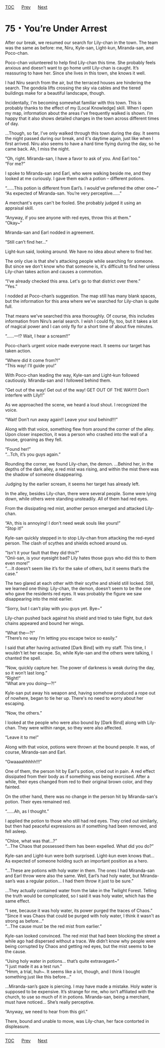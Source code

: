 [TOC](../readme.md)&nbsp;&nbsp;&nbsp;&nbsp;&nbsp;&nbsp;[Prev](Section0074.md)&nbsp;&nbsp;&nbsp;&nbsp;&nbsp;&nbsp;[Next](Section0076.md)



# 75・You’re Under Arrest

After our break, we resumed our search for Lily-chan in the town. The
team was the same as before: me, Niru, Kyle-san, Light-kun, Miranda-san,
and Poco-chan.  
  
Poco-chan volunteered to help find Lily-chan this time. She probably
feels anxious and doesn’t want to go home until Lily-chan is caught.
It’s reassuring to have her. Since she lives in this town, she knows it
well.  
  
I had Niru search from the air, but the terraced houses are hindering
the search. The gondola lifts crossing the sky via cables and the tiered
buildings make for a beautiful landscape, though.  
  
Incidentally, I'm becoming somewhat familiar with this town. This is
probably thanks to the effect of my \[Local Knowledge\] skill. When I
open my map, information about the areas I’ve frequently walked is
shown. I’m happy that it also shows detailed changes in the town across
different times of day.  
  
…Though, so far, I’ve only walked through this town during the day. It
seems the night passed during our break, and it's daytime again, just
like when I first arrived. Niru also seems to have a hard time flying
during the day, so he came back. Ah, I miss the night.  
  
“Oh, right. Miranda-san, I have a favor to ask of you. And Earl too.”  
“For me?”  
  
I spoke to Miranda-san and Earl, who were walking beside me, and they
looked at me curiously. I gave them each a potion – different potions.  
  
“……This potion is different from Earl’s. I would've preferred the other
one~”  
“As expected of Miranda-san. You’re very perceptive……”  
  
A merchant's eyes can't be fooled. She probably judged it using an
appraisal skill.  
  
“Anyway, if you see anyone with red eyes, throw this at them.”  
“Okay~”  
  
Miranda-san and Earl nodded in agreement.  
  
“Still can’t find her…”  
  
Light-kun said, looking around. We have no idea about where to find
her.  
  
The only clue is that she's attacking people while searching for
someone. But since we don't know who that someone is, it's difficult to
find her unless Lily-chan takes action and causes a commotion.  
  
“I’ve already checked this area. Let's go to that district over
there.”  
“Yes.”  
  
I nodded at Poco-chan’s suggestion. The map still has many blank spaces,
but the information for this area where we’ve searched for Lily-chan is
quite full.  
  
That means we've searched this area thoroughly. Of course, this includes
information from Niru’s aerial search. I wish I could fly, too, but it
takes a lot of magical power and I can only fly for a short time of
about five minutes.  
  
“……—!? Wait, I hear a scream!!”  
  
Poco-chan’s urgent voice made everyone react. It seems our target has
taken action.  
  
“Where did it come from?!”  
“This way! I’ll guide you!”  
  
With Poco-chan leading the way, Kyle-san and Light-kun followed
cautiously. Miranda-san and I followed behind them.  
  
  
  
“Get out of the way! Get out of the way! GET OUT OF THE WAY!!! Don’t
interfere with Lily!!”  
  
As we approached the scene, we heard a loud shout. I recognized the
voice.  
  
“Wait! Don’t run away again!! Leave your soul behind!!!”  
  
Along with that voice, something flew from around the corner of the
alley. Upon closer inspection, it was a person who crashed into the wall
of a house, groaning as they fell.  
  
“Found her!”  
“…Tch, it’s you guys again.”  
  
Rounding the corner, we found Lily-chan, the demon. …Behind her, in the
depths of the dark alley, a red mist was rising, and within the mist
there was the shadow of someone disappearing.  
  
Judging by the earlier scream, it seems her target has already left.  
  
In the alley, besides Lily-chan, there were several people. Some were
lying down, while others were standing unsteadily. All of them had red
eyes.  
  
From the dissipating red mist, another person emerged and attacked
Lily-chan.  
  
“Ah, this is annoying! I don't need weak souls like yours!”  
“Stop it!”  
  
Kyle-san quickly stepped in to stop Lily-chan from attacking the
red-eyed person. The clash of scythes and shields echoed around us.  
  
"Isn't it your fault that they did this?"  
“Onii-san, is your eyesight bad? Lily hates those guys who did this to
them even more!”  
“….It doesn’t seem like it’s for the sake of others, but it seems that’s
the case.”  
  
The two glared at each other with their scythe and shield still locked.
Still, we learned one thing: Lily-chan, the demon, doesn’t seem to be
the one who gave the residents red eyes. It was probably the figure we
saw disappearing into the mist earlier.  
  
“Sorry, but I can’t play with you guys yet. Bye~”  
  
Lily-chan pushed back against his shield and tried to take flight, but
dark chains appeared and bound her wings.  
  
“What the—?!”  
“There’s no way I’m letting you escape twice so easily.”  
  
I said that after having activated \[Dark Bind\] with my staff. This
time, I wouldn’t let her escape. So, while Kyle-san and the others were
talking, I chanted the spell.  
  
“Now, quickly capture her. The power of darkness is weak during the day,
so it won’t last long.”  
“Right!”  
“What are you doing—?!”  
  
Kyle-san put away his weapon and, having somehow produced a rope out of
nowhere, began to tie her up. There's no need to worry about her
escaping.  
  
“Now, the others.”  
  
I looked at the people who were also bound by \[Dark Bind\] along with
Lily-chan. They were within range, so they were also affected.  
  
“Leave it to me!”  
  
Along with that voice, potions were thrown at the bound people. It was,
of course, Miranda-san and Earl.  
  
“Gwaaaahhhhh!!!”  
  
One of them, the person hit by Earl's potion, cried out in pain. A red
effect dissipated from their body as if something was being exorcised.
After a while, their eyes changed from red to their original brown
color, and they fainted.  
  
On the other hand, there was no change in the person hit by
Miranda-san's potion. Their eyes remained red.  
  
“……Ah, as I thought.”  
  
I applied the potion to those who still had red eyes. They cried out
similarly, but then had peaceful expressions as if something had been
removed, and fell asleep.  
  
“Chloe, what was that…?”  
“…The Chaos that possessed them has been expelled. What did you do?”  
  
Kyle-san and Light-kun were both surprised. Light-kun even knows that…
As expected of someone holding such an important position as a hero.  
  
“…These are potions with holy water in them. The ones I had Miranda-san
and Earl throw were also the same. Well, Earl’s had holy water, but
Miranda-san’s was a regular potion… I had them throw it just to be
sure.”  
  
…They actually contained water from the lake in the Twilight Forest.
Telling the truth would be complicated, so I said it was holy water,
which has the same effect.  
  
“I see, because it was holy water, its power purged the traces of
Chaos.”  
“Since it was Chaos that could be purged with holy water, I think it
wasn't as strong as before…”  
“…The cause must be the red mist from earlier.”  
  
Kyle-san looked convinced. The red mist that had been blocking the
street a while ago had dispersed without a trace. We didn’t know why
people were being corrupted by Chaos and getting red eyes, but the mist
seems to be the cause.  
  
“Using holy water in potions… that’s quite extravagant~”  
“I just made it as a test run.”  
“Hmm, a trial, huh~. It seems like a lot, though, and I think I bought
something just like this before…”  
  
…Miranda-san’s gaze is piercing. I may have made a mistake. Holy water
is supposed to be expensive. It’s strange for me, who isn’t affiliated
with the church, to use so much of it in potions. Miranda-san, being a
merchant, must have noticed… She’s really perceptive.  
  
“Anyway, we need to hear from this girl.”  
  
There, bound and unable to move, was Lily-chan, her face contorted in
displeasure.  
  
  
  


---
[TOC](../readme.md)&nbsp;&nbsp;&nbsp;&nbsp;&nbsp;&nbsp;[Prev](Section0074.md)&nbsp;&nbsp;&nbsp;&nbsp;&nbsp;&nbsp;[Next](Section0076.md)

